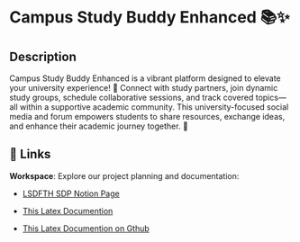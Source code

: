 # Campus Study Buddy Enhanced 📚✨

## Description

Campus Study Buddy Enhanced is a vibrant platform designed to elevate your university experience! 🚀 Connect with study partners, join dynamic study groups, schedule collaborative sessions, and track covered topics—all within a supportive academic community. This university-focused social media and forum empowers students to share resources, exchange ideas, and enhance their academic journey together. 🌟

## 🔗 Links

**Workspace**: Explore our project planning and documentation: 

-  [LSDFTH SDP Notion Page](https://www.notion.so/LSDFTH-SDP-246e71bbe6ed80d3b367dd94107325ba?source=copy_link)

-  [This Latex Documention](https://drive.google.com/file/d/1KmSX3kCoE6XisxJWrfumvfbYQADVdTjb/view?usp=sharing )

-  [This Latex Documention on Gthub](https://github.com/SDP-LSDTFH-2025/papeeria-doc)


